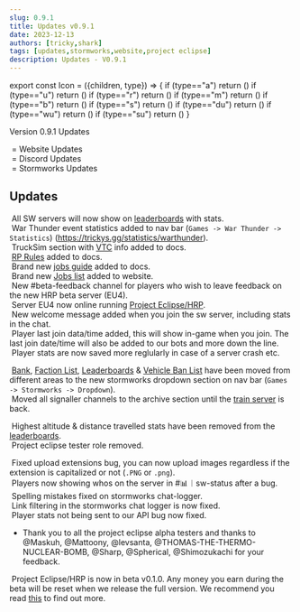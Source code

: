 ```yaml
---
slug: 0.9.1
title: Updates v0.9.1
date: 2023-12-13
authors: [tricky,shark]
tags: [updates,stormworks,website,project eclipse]
description: Updates - V0.9.1
---
```

export const Icon = ({children, type}) => {
  if (type=="a") return (<i class="fas fa-plus update-add" title="Added"></i>)
  if (type=="u") return (<i class="fas fa-arrow-up update-updated" title="Updated"></i>)
  if (type=="r") return (<i class="fas fa-minus update-removed" title="Removed"></i>)
  if (type=="m") return (<i class="fas fa-exchange-alt update-moved" title="Moved"></i>)
  if (type=="b") return (<i class="fas fa-bug update-bug" title="Bug"></i>)
  if (type=="s") return (<i class="fas fa-star update-star" title="Star"></i>)
  if (type=="du") return (<i class="fas fa-brands fa-discord discord-text" title="Discord Update"></i>)
  if (type=="wu") return (<i class="fas fa-globe update-website" title="Website Update"></i>)
  if (type=="su") return (<i class="fas fa-anchor update-stormworks" title="Stormworks Server Update"></i>)
}

Version 0.9.1 Updates

<!--truncate-->
&#8203;<Icon type="wu"></Icon> = Website Updates<br/>
&#8203;<Icon type="du"></Icon> = Discord Updates<br/>
&#8203;<Icon type="su"></Icon> = Stormworks Updates<br/>

## Updates
&#8203;<Icon type="wu"></Icon> <Icon type="a"></Icon> All SW servers will now show on [leaderboards](https://trickys.gg/leaderboards) with stats.<br/>
&#8203;<Icon type="wu"></Icon> <Icon type="a"></Icon> War Thunder event statistics added to nav bar (`Games -> War Thunder -> Statistics`) (https://trickys.gg/statistics/warthunder).<br/>
&#8203;<Icon type="wu"></Icon> <Icon type="a"></Icon> TruckSim section with [VTC](https://trickys.gg//category/trucksim) info added to docs.<br/>
&#8203;<Icon type="wu"></Icon> <Icon type="a"></Icon> [RP Rules](/stormworks/hrp/rprules) added to docs.<br/>
&#8203;<Icon type="wu"></Icon> <Icon type="a"></Icon> Brand new [jobs guide](/stormworks/hrp/jobs) added to docs.<br/>
&#8203;<Icon type="wu"></Icon> <Icon type="a"></Icon> Brand new [Jobs list](https://trickys.gg/cargo) added to website.<br/>
&#8203;<Icon type="du"></Icon> <Icon type="a"></Icon> New <a class="discord-text">#beta-feedback</a> channel for players who wish to leave feedback on the new HRP beta server (EU4).<br/>
&#8203;<Icon type="su"></Icon> <Icon type="a"></Icon> Server EU4 now online running [Project Eclipse/HRP](http://trickys.gg/projecteclipse).<br/>
&#8203;<Icon type="su"></Icon> <Icon type="a"></Icon> New welcome message added when you join the sw server, including stats in the chat.<br/>
&#8203;<Icon type="su"></Icon> <Icon type="a"></Icon> Player last join data/time added, this will show in-game when you join. The last join date/time will also be added to our bots and more down the line.<br/>
&#8203;<Icon type="su"></Icon> <Icon type="a"></Icon> Player stats are now saved more reglularly in case of a server crash etc.<br/>



&#8203;<Icon type="wu"></Icon> <Icon type="m"></Icon> [Bank](https://trickys.gg/bank), [Faction List](https://trickys.gg/factions), [Leaderboards](https://trickys.gg/leaderboards) & [Vehicle Ban List](https://trickys.gg/vehiclebans) have been moved from different areas to the new stormworks dropdown section on nav bar (`Games -> Stormworks -> Dropdown`).<br/>
&#8203;<Icon type="du"></Icon> <Icon type="m"></Icon> Moved all signaller channels to the archive section until the [train server](/stormworks/trainserver) is back.<br/>

&#8203;<Icon type="wu"></Icon> <Icon type="r"></Icon> Highest altitude & distance travelled stats have been removed from the [leaderboards](https://trickys.gg/leaderboards).<br/>
&#8203;<Icon type="du"></Icon> <Icon type="r"></Icon> Project eclipse tester role removed.<br/>

&#8203;<Icon type="wu"></Icon> <Icon type="b"></Icon> Fixed upload extensions bug, you can now upload images regardless if the extension is capitalized or not (`.PNG` or `.png`).<br/>
&#8203;<Icon type="du"></Icon> <Icon type="b"></Icon> Players now showing whos on the server in <a class="discord-text">#📊︱sw-status</a> after a bug.<br/>
&#8203;<Icon type="du"></Icon> <Icon type="b"></Icon> Spelling mistakes fixed on stormworks chat-logger.<br/>
&#8203;<Icon type="du"></Icon> <Icon type="b"></Icon> Link filtering in the stormworks chat logger is now fixed.<br/>
&#8203;<Icon type="su"></Icon> <Icon type="b"></Icon> Player stats not being sent to our API bug now fixed.<br/>


- Thank you to all the project eclipse alpha testers and thanks to @Maskuh, @Mattoony, @levsanta, @THOMAS-THE-THERMO-NUCLEAR-BOMB, @Sharp, @Spherical, @Shimozukachi for your feedback.

&#8203;<Icon type="su"></Icon> <Icon type="s"></Icon> Project Eclipse/HRP is now in beta v0.1.0. Any money you earn during the beta will be reset when we release the full version. We recommend you read [this](https://trickys.gg/projecteclipse) to find out more.